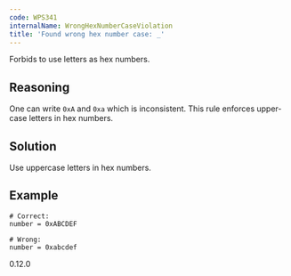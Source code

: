 ```yaml
---
code: WPS341
internalName: WrongHexNumberCaseViolation
title: 'Found wrong hex number case: _'
---
```


Forbids to use letters as hex numbers.

## Reasoning
One can write `0xA` and `0xa` which is inconsistent. This rule
enforces upper-case letters in hex numbers.

## Solution
Use uppercase letters in hex numbers.

## Example

    # Correct:
    number = 0xABCDEF
    
    # Wrong:
    number = 0xabcdef

<div class="versionadded">

0.12.0

</div>